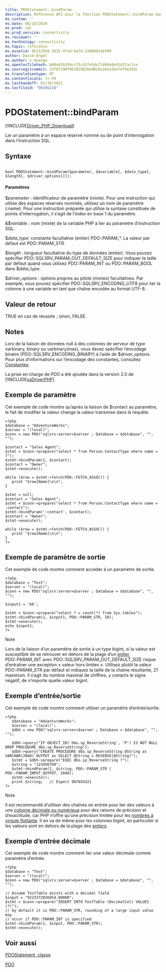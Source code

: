 ```yaml
---
title: PDOStatement::bindParam
description: Référence API pour la fonction PDOStatement::bindParam dans le Pilote Microsoft PDO_SQLSRV pour PHP pour SQL Server.
ms.custom: ''
ms.date: 08/10/2020
ms.prod: sql
ms.prod_service: connectivity
ms.reviewer: ''
ms.technology: connectivity
ms.topic: reference
ms.assetid: 65212058-2632-47a4-ba7d-2206883abf09
author: David-Engel
ms.author: v-daenge
ms.openlocfilehash: 0d0ad16359ccf5cd2fe5da71469e8e51d2fac7ce
ms.sourcegitcommit: 33f0f190f962059826e002be165a2bef4f9e350c
ms.translationtype: HT
ms.contentlocale: fr-FR
ms.lasthandoff: 01/30/2021
ms.locfileid: "99195218"
---
```

# <a name="pdostatementbindparam"></a>PDOStatement::bindParam
[!INCLUDE[Driver_PHP_Download](../../includes/driver_php_download.md)]

Lie un paramètre à un espace réservé nommé ou de point d’interrogation dans l’instruction SQL.  
  
## <a name="syntax"></a>Syntaxe  
  
```  
  
bool PDOStatement::bindParam($parameter, &$variable[, $data_type[, $length[, $driver_options]]]);  
```  
  
#### <a name="parameters"></a>Paramètres  
$*parameter* : identificateur de paramètre (mixte). Pour une instruction qui utilise des espaces réservés nommés, utilisez un nom de paramètre (:name). Pour une instruction préparée qui utilise la syntaxe constituée de points d’interrogation, il s’agit de l’index en base 1 du paramètre.  
  
&$*variable* : nom (mixte) de la variable PHP à lier au paramètre d’instruction SQL.  
  
$*data_type*: constante facultative (entier) PDO::PARAM_*. La valeur par défaut est PDO::PARAM_STR.  
  
$*length* : longueur facultative du type de données (entier). Vous pouvez spécifier PDO::SQLSRV_PARAM_OUT_DEFAULT_SIZE pour indiquer la taille par défaut quand vous utilisez PDO::PARAM_INT ou PDO::PARAM_BOOL dans $*data_type*.  
  
$*driver_options* : options propres au pilote (mixtes) facultatives. Par exemple, vous pouvez spécifier PDO::SQLSRV_ENCODING_UTF8 pour lier la colonne à une variable en tant que chaîne encodée au format UTF-8.  
  
## <a name="return-value"></a>Valeur de retour  
TRUE en cas de réussite ; sinon, FALSE.  
  
## <a name="remarks"></a>Notes  
Lors de la liaison de données null à des colonnes de serveur de type varbinary, binary ou varbinary(max), vous devez spécifier l’encodage binaire (PDO::SQLSRV_ENCODING_BINARY) à l’aide de $*driver_options*. Pour plus d’informations sur l’encodage des constantes, consultez [Constantes](../../connect/php/constants-microsoft-drivers-for-php-for-sql-server.md).  
  
La prise en charge de PDO a été ajoutée dans la version 2.0 de [!INCLUDE[ssDriverPHP](../../includes/ssdriverphp_md.md)].  

## <a name="parameter-example"></a>Exemple de paramètre  
Cet exemple de code montre qu’après la liaison de $contact au paramètre, le fait de modifier la valeur change la valeur transmise dans la requête.  
  
```  
<?php  
$database = "AdventureWorks";  
$server = "(local)";  
$conn = new PDO("sqlsrv:server=$server ; Database = $database", "", "");  
  
$contact = "Sales Agent";  
$stmt = $conn->prepare("select * from Person.ContactType where name = ?");  
$stmt->bindParam(1, $contact);  
$contact = "Owner";  
$stmt->execute();  
  
while ($row = $stmt->fetch(PDO::FETCH_ASSOC)) {  
   print "$row[Name]\n\n";  
}  
  
$stmt = null;  
$contact = "Sales Agent";  
$stmt = $conn->prepare("select * from Person.ContactType where name = :contact");  
$stmt->bindParam(':contact', $contact);  
$contact = "Owner";  
$stmt->execute();  
  
while ($row = $stmt->fetch(PDO::FETCH_ASSOC)) {  
   print "$row[Name]\n\n";  
}  
?>  
```  
  
## <a name="output-parameter-example"></a>Exemple de paramètre de sortie  
Cet exemple de code montre comment accéder à un paramètre de sortie.  
  
```  
<?php  
$database = "Test";  
$server = "(local)";  
$conn = new PDO("sqlsrv:server=$server ; Database = $database", "", "");  
  
$input1 = 'bb';  
  
$stmt = $conn->prepare("select ? = count(*) from Sys.tables");  
$stmt->bindParam(1, $input1, PDO::PARAM_STR, 10);  
$stmt->execute();  
echo $input1;  
?>  
```  
  
> [!NOTE]
> Lors de la liaison d’un paramètre de sortie à un type bigint, si la valeur est susceptible de se retrouver en dehors de la plage d’un [entier](../../t-sql/data-types/int-bigint-smallint-and-tinyint-transact-sql.md), PDO::PARAM_INT avec PDO::SQLSRV_PARAM_OUT_DEFAULT_SIZE risque d’entraîner une exception « valeur hors limites ». Utilisez plutôt la valeur PDO::PARAM_STR par défaut et indiquez la taille de la chaîne résultante, 21 maximum. Il s’agit du nombre maximal de chiffres, y compris le signe négatif, de n’importe quelle valeur bigint. 

## <a name="inputoutput-example"></a>Exemple d’entrée/sortie  
Cet exemple de code montre comment utiliser un paramètre d’entrée/sortie.  
  
```  
<?php  
   $database = "AdventureWorks";  
   $server = "(local)";  
   $dbh = new PDO("sqlsrv:server=$server ; Database = $database", "", "");  
  
   $dbh->query("IF OBJECT_ID('dbo.sp_ReverseString', 'P') IS NOT NULL DROP PROCEDURE dbo.sp_ReverseString");  
   $dbh->query("CREATE PROCEDURE dbo.sp_ReverseString @String as VARCHAR(2048) OUTPUT as SELECT @String = REVERSE(@String)");  
   $stmt = $dbh->prepare("EXEC dbo.sp_ReverseString ?");  
   $string = "123456789";  
   $stmt->bindParam(1, $string, PDO::PARAM_STR | PDO::PARAM_INPUT_OUTPUT, 2048);  
   $stmt->execute();  
   print $string;   // Expect 987654321  
?>  
```  

> [!NOTE]
> Il est recommandé d’utiliser des chaînes en entrée pour lier des valeurs à une [colonne décimale ou numérique](../../t-sql/data-types/decimal-and-numeric-transact-sql.md) pour des raisons de précision et d’exactitude, car PHP n’offre qu’une précision limitée pour les [nombres à virgule flottante](https://php.net/manual/en/language.types.float.php). Il en va de même pour les colonnes bigint, en particulier si les valeurs sont en dehors de la plage des [entiers](../../t-sql/data-types/int-bigint-smallint-and-tinyint-transact-sql.md).

## <a name="decimal-input-example"></a>Exemple d’entrée décimale  
Cet exemple de code montre comment lier une valeur décimale comme paramètre d’entrée.  

```
<?php  
$database = "Test";  
$server = "(local)";  
$conn = new PDO("sqlsrv:server=$server ; Database = $database", "", "");  

// Assume TestTable exists with a decimal field 
$input = "9223372036854.80000";
$stmt = $conn->prepare("INSERT INTO TestTable (DecimalCol) VALUES (?)");
// by default it is PDO::PARAM_STR, rounding of a large input value may
// occur if PDO::PARAM_INT is specified
$stmt->bindParam(1, $input, PDO::PARAM_STR);
$stmt->execute();
```


## <a name="see-also"></a>Voir aussi  
[PDOStatement, classe](../../connect/php/pdostatement-class.md)

[PDO](https://php.net/manual/book.pdo.php)  
  
